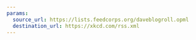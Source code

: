```yaml
---
params:
  source_url: https://lists.feedcorps.org/daveblogroll.opml
  destination_url: https://xkcd.com/rss.xml
---
```

